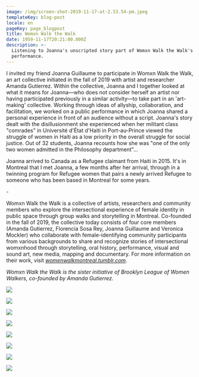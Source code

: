 ```yaml
---
image: /img/screen-shot-2019-11-17-at-2.53.54-pm.jpeg
templateKey: blog-post
locale: en
pageKey: page_blogpost
title: Womxn Walk the Walk
date: 1959-11-17T20:21:00.000Z
description: >-
  Listening to Joanna's unscripted story part of Womxn Walk the Walk's
  performance.
---
```

I invited my friend Joanna Guillaume to participate in Womxn Walk the Walk, an art collective initiated in the fall of 2019 with artist and researcher Amanda Gutierrez. Within the collective, Joanna and I together looked at what it means for Joanna—who does not consider herself an artist nor having participated previously in a similar activity—to take part in an 'art-making' collective. Working through ideas of allyship, collaboration, and facilitation, we worked on a public performance in which Joanna shared a personal experience in front of an audience without a script. Joanna's story dealt with the disillusionment she experienced when her militant class "comrades" in Université d'État d'Haiti in Port-au-Prince viewed the struggle of women in Haiti as a low priority in the overall struggle for social justice. Out of 32 students, Joanna recounts how she was "one of the only two women admitted in the Philosophy department"...

Joanna arrived to Canada as a Refugee claimant from Haiti in 2015. It's in Montreal that I met Joanna, a few months after her arrival, through in a twinning program for Refugee women that pairs a newly arrived Refugee to someone who has been based in Montreal for some years.

\-

Womxn Walk the Walk is a collective of artists, researchers and community members who explore the intersectional experience of female identity in public space through group walks and storytelling in Montreal. Co-founded in the fall of 2019, the collective today consists of four core members (Amanda Gutierrez, Florencia Sosa Rey, Joanna Guillaume and Veronica Mockler) who collaborate with female-identifying community participants from various backgrounds to share and recognize stories of intersectional womxnhood through storytelling, oral history, performance, visual and sound art, new media, mapping and documentary. For more information on their work, visit _[womenwalkmontreal.tumblr.com](https://womenwalkmontreal.tumblr.com/)_.

_Womxn Walk the Walk is the sister initiative of Brooklyn League of Women Walkers, co-founded by Amanda Gutierrez._ 

![](/img/p1190924-copy.jpg)

![](/img/screen-shot-2019-11-17-at-12.52.45-pm.jpeg)

![](/img/screen-shot-2019-11-17-at-12.54.22-pm.jpeg)

![](/img/screen-shot-2019-11-17-at-12.51.09-pm.png)

![](/img/screen-shot-2019-11-17-at-12.53.28-pm.jpeg)

![](/img/screen-shot-2019-11-17-at-1.03.23-pm.jpeg)

![](/img/p1190928.jpg)

![](/img/p1190930.jpg)
